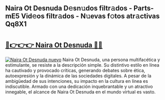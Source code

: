 ## Naira Ot Desnuda D𝚎sn𝚞dos filtr𝚊dos - Parts-mE5 Vid𝚎os filtr𝚊dos - N𝚞evas f𝚘tos atr𝚊ctivas Qq8X1

# <h2><a href="http://mb80r8.tromn.icu/?c=Naira+Ot+Desnuda">🔗👉👉👉 Naira Ot Desnuda 🔗🔗</a></h2>

[![Naira Ot Desnuda nuevo](https://i.imgur.com/pEAQMta.gif)](http://mb80r8.tromn.icu/?c=Naira+Ot+Desnuda)
Naira Ot Desnuda, una persona multifacética y estimulante, se resiste a la descripción simple. Su distintivo estilo en línea ha cautivado y provocado críticas, generando debates sobre ética, autoexpresión y la dinámica de las sociedades digitales. A pesar de la ambigüedad de sus intenciones, su impacto en la cultura en línea es indiscutible. Armado con una dedicación inquebrantable y un atractivo innegable, el alcance de Naira Ot Desnuda en el mundo virtual es vasto.
